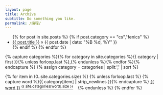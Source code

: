 ```yaml
---
layout: page
title: Archive
subtitle: Do something you like.
permalink: /编程/
---
```


<ul class="posts">
	{% for post in site.posts %}
		{% if post.category == "cs","fenics" %}
		<li>
			<a href="{{ post.url }}">{{ post.title }}</a>
			<span> &raquo; {{ post.date | date: "%B %d, %Y" }}</span>
		</li>
		{% endif %}
	{% endfor %}
</ul>


<div class="home">
{% capture categories %}{% for category in site.categories %}{{ category | first }}{% unless forloop.last %},{% endunless %}{% endfor %}{% endcapture %}
{% assign category = categories | split:',' | sort %}


{% for item in (0..site.categories.size) %}
	{% unless forloop.last %}
    	{% capture word %}{{ category[item] | strip_newlines }}{% endcapture %}
		<a href="#{{ word }}">{{ word }}&nbsp;<sup>{{ site.categories[word].size }}</sup></a>&nbsp;&nbsp;&nbsp;
    {% endunless %}
{% endfor %}
<br/><br/>


</div>
